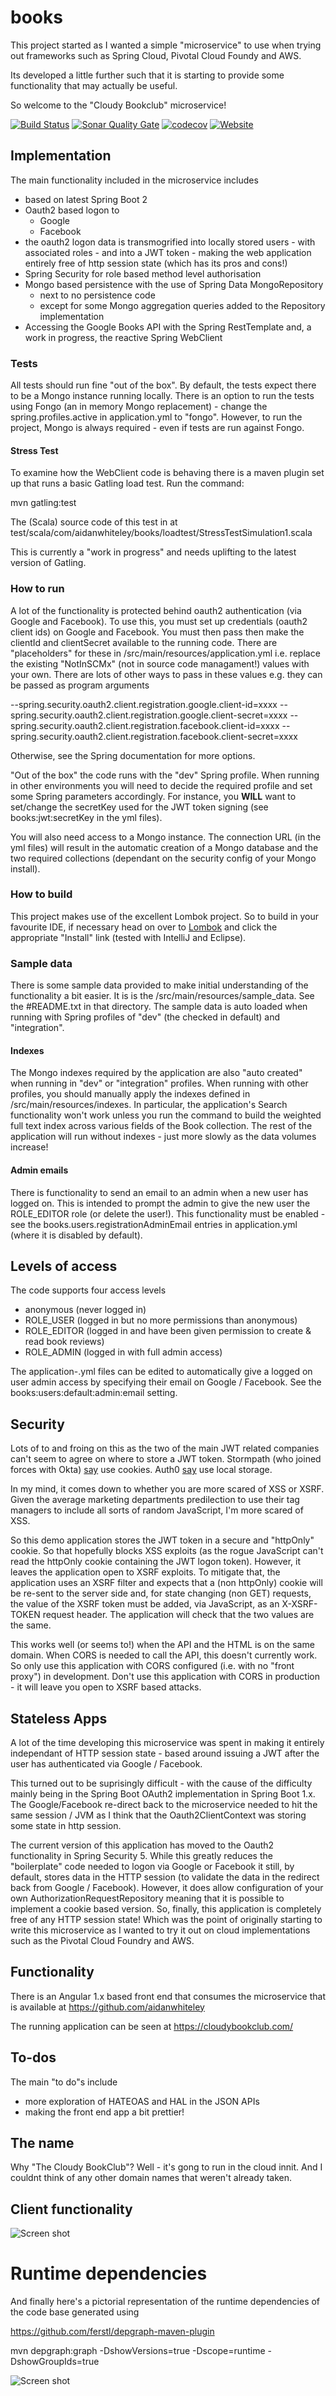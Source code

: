 # books
This project started as I wanted a simple "microservice" to use when trying out frameworks
such as Spring Cloud, Pivotal Cloud Foundy and AWS.

Its developed a little further such that it is starting to provide some functionality that may 
actually be useful.

So welcome to the "Cloudy Bookclub" microservice!

[![Build Status](https://travis-ci.org/aidanwhiteley/books.svg?branch=master)](https://travis-ci.org/aidanwhiteley/books) [![Sonar Quality Gate](https://sonarcloud.io/api/project_badges/measure?project=com.aidanwhiteley%3Abooks&metric=alert_status)](https://sonarcloud.io/dashboard?id=com.aidanwhiteley%3Abooks)
[![codecov](https://codecov.io/gh/aidanwhiteley/books/branch/master/graph/badge.svg)](https://codecov.io/gh/aidanwhiteley/books)
[![Website](https://img.shields.io/website-up-down-green-red/https/cloudybookclub.com.svg)](https://cloudybookclub.com)


## Implementation

The main functionality included in the microservice includes
* based on latest Spring Boot 2
* Oauth2 based logon to
    * Google
    * Facebook
* the oauth2 logon data is transmogrified into locally stored users - with associated roles - and into a JWT token - 
making the web application entirely free of http session state (which has its pros and cons!)
* Spring Security for role based method level authorisation
* Mongo based persistence with the use of Spring Data MongoRepository 
    * next to no persistence code
    * except for some Mongo aggregation queries added to the Repository implementation
* Accessing the Google Books API with the Spring RestTemplate and, a work in progress, the reactive Spring WebClient

### Tests
All tests should run fine "out of the box". By default, the tests expect there to be a Mongo instance running locally. 
There is an option to run the tests using Fongo (an in memory Mongo replacement) - change the spring.profiles.active in application.yml to "fongo".
However, to run the project, Mongo is always required - even if tests are run against Fongo.

#### Stress Test
To examine how the WebClient code is behaving there is a maven plugin set up that runs a basic Gatling load test.
Run the command:

mvn gatling:test

The (Scala) source code of this test in at test/scala/com/aidanwhiteley/books/loadtest/StressTestSimulation1.scala

This is currently a "work in progress" and needs uplifting to the latest version of Gatling.

### How to run
A lot of the functionality is protected behind oauth2 authentication (via Google and Facebook). 
To use this, you must set up credentials (oauth2 client ids) on Google and Facebook.
You must then pass then make the clientId and clientSecret available to the running code.
There are "placeholders" for these in /src/main/resources/application.yml i.e. replace the existing
"NotInSCMx" (not in source code managament!) values with your own.
There are lots of other ways to pass in these values e.g. they can be passed as program arguments

--spring.security.oauth2.client.registration.google.client-id=xxxx --spring.security.oauth2.client.registration.google.client-secret=xxxx --spring.security.oauth2.client.registration.facebook.client-id=xxxx --spring.security.oauth2.client.registration.facebook.client-secret=xxxx 

Otherwise, see the Spring documentation for more options.

"Out of the box" the code runs with the "dev" Spring profile. When running in other environments you will need to decide the 
required profile and set some Spring parameters accordingly. For instance, you **WILL** want to 
set/change the secretKey used for the JWT token signing (see books:jwt:secretKey in the yml files).

You will also need access to a Mongo instance. The connection URL (in the yml files) will result in the automatic
creation of a Mongo database and the two required collections (dependant on the security config of your Mongo install).

### How to build
This project makes use of the excellent Lombok project. So to build in your favourite IDE, if necessary
head on over to [Lombok](https://projectlombok.org/) and click the appropriate "Install" link (tested with IntelliJ and Eclipse).

### Sample data
There is some sample data provided to make initial understanding of the functionality a bit easier.
It is is the /src/main/resources/sample_data. See the #README.txt in that directory.
The sample data is auto loaded when running with Spring profiles of "dev" (the checked in default)
and "integration".

#### Indexes
The Mongo indexes required by the application are also "auto created" when running in "dev" or "integration" profiles.
When running with other profiles, you should manually apply the indexes defined in /src/main/resources/indexes.
In particular, the application's Search functionality won't work unless you run the command to build
the weighted full text index across various fields of the Book collection. The rest of the application will run without 
indexes - just more slowly as the data volumes increase!

#### Admin emails
There is functionality to send an email to an admin when a new user has logged on. This is intended to prompt the
admin to give the new user the ROLE_EDITOR role (or delete the user!).
This functionality must be enabled - see the books.users.registrationAdminEmail entries in application.yml (where 
it is disabled by default).

## Levels of access
The code supports four access levels
* anonymous (never logged in)
* ROLE_USER (logged in but no more permissions than anonymous)
* ROLE_EDITOR (logged in and have been given permission to create & read book reviews)
* ROLE_ADMIN (logged in with full admin access)

The application-<env>.yml files can be edited to automatically give a logged on user admin access 
by specifying their email on Google / Facebook. See the books:users:default:admin:email setting.

## Security
Lots of to and froing on this as the two of the main JWT related companies can't seem to agree on where to store a JWT token.
Stormpath (who joined forces with Okta) [say](https://stormpath.com/blog/where-to-store-your-jwts-cookies-vs-html5-web-storage) use cookies.
Auth0 [say](https://auth0.com/blog/cookies-vs-tokens-definitive-guide/) use local storage.

In my mind, it comes down to whether you are more scared of XSS or XSRF. Given the average marketing 
departments predilection to use their tag managers to include all sorts of random JavaScript, I'm more scared of XSS.

So this demo application stores the JWT token in a secure and "httpOnly" cookie. So that hopefully blocks XSS exploits (as the rogue JavaScript can't read the httpOnly cookie containing the JWT logon token). However, it leaves the application open
to XSRF exploits. To mitigate that, the application uses an XSRF filter and expects that a (non httpOnly) cookie will be
re-sent to the server side and, for state changing (non GET) requests, the value of the XSRF token must be added, via JavaScript, as an X-XSRF-TOKEN request header. The application will check that the two values are the same.

This works well (or seems to!) when the API and the HTML is on the same domain. When CORS is needed to call the API, this 
doesn't currently work. So only use this application with CORS configured (i.e. with no "front proxy") in development.
Don't use this application with CORS in production - it will leave you open to XSRF based attacks.


## Stateless Apps
A lot of the time developing this microservice was spent in making it entirely independant of HTTP session state  - based around issuing a 
JWT after the user has authenticated via Google / Facebook.

This turned out to be suprisingly difficult - with the cause of the difficulty mainly being in the Spring Boot OAuth2 implementation 
in Spring Boot 1.x. The Google/Facebook re-direct back to the microservice needed to hit the same session / JVM as I think that the 
Oauth2ClientContext was storing some state in http session. 

The current version of this application has moved to the Oauth2 functionality in Spring Security 5. While this greatly reduces the 
"boilerplate" code needed to logon via Google or Facebook it still, by default, stores data in the HTTP session (to validate the data in the redirect back from Google / Facebook).
However, it does allow configuration of your own AuthorizationRequestRepository meaning that it is possible to implement a cookie
based version. So, finally, this application is completely free of any HTTP session state! Which was the point of originally starting to write this 
microservice as I wanted to try it out on cloud implementations such as the Pivotal Cloud Foundry and AWS.

## Functionality

There is an Angular 1.x based front end that consumes the microservice that is available 
at https://github.com/aidanwhiteley

The running application can be seen at https://cloudybookclub.com/


## To-dos

The main "to do"s include
* more exploration of HATEOAS and HAL in the JSON APIs
* making the front end app a bit prettier!

## The name

Why "The Cloudy BookClub"? Well - it's gong to run in the cloud innit. And I couldnt think
of any other domain names that weren't already taken.


## Client functionality
![Screen shot](https://github.com/aidanwhiteley/books-web/blob/master/app/images/cloudy-book-club-screen-grab.jpg "Book review")

# Runtime dependencies
And finally here's a pictorial representation of the runtime dependencies of the code base generated using

https://github.com/ferstl/depgraph-maven-plugin

mvn depgraph:graph -DshowVersions=true -Dscope=runtime -DshowGroupIds=true

![Screen shot](https://github.com/aidanwhiteley/books-web/blob/master/app/images/dependency-graph.png "Dependency Graph")
